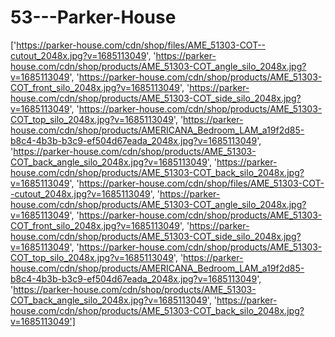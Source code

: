 # 53---Parker-House

['https://parker-house.com/cdn/shop/files/AME_51303-COT--cutout_2048x.jpg?v=1685113049',
 'https://parker-house.com/cdn/shop/products/AME_51303-COT_angle_silo_2048x.jpg?v=1685113049',
 'https://parker-house.com/cdn/shop/products/AME_51303-COT_front_silo_2048x.jpg?v=1685113049',
 'https://parker-house.com/cdn/shop/products/AME_51303-COT_side_silo_2048x.jpg?v=1685113049',
 'https://parker-house.com/cdn/shop/products/AME_51303-COT_top_silo_2048x.jpg?v=1685113049',
 'https://parker-house.com/cdn/shop/products/AMERICANA_Bedroom_LAM_a19f2d85-b8c4-4b3b-b3c9-ef504d67eada_2048x.jpg?v=1685113049',
 'https://parker-house.com/cdn/shop/products/AME_51303-COT_back_angle_silo_2048x.jpg?v=1685113049',
 'https://parker-house.com/cdn/shop/products/AME_51303-COT_back_silo_2048x.jpg?v=1685113049',
 'https://parker-house.com/cdn/shop/files/AME_51303-COT--cutout_2048x.jpg?v=1685113049',
 'https://parker-house.com/cdn/shop/products/AME_51303-COT_angle_silo_2048x.jpg?v=1685113049',
 'https://parker-house.com/cdn/shop/products/AME_51303-COT_front_silo_2048x.jpg?v=1685113049',
 'https://parker-house.com/cdn/shop/products/AME_51303-COT_side_silo_2048x.jpg?v=1685113049',
 'https://parker-house.com/cdn/shop/products/AME_51303-COT_top_silo_2048x.jpg?v=1685113049',
 'https://parker-house.com/cdn/shop/products/AMERICANA_Bedroom_LAM_a19f2d85-b8c4-4b3b-b3c9-ef504d67eada_2048x.jpg?v=1685113049',
 'https://parker-house.com/cdn/shop/products/AME_51303-COT_back_angle_silo_2048x.jpg?v=1685113049',
 'https://parker-house.com/cdn/shop/products/AME_51303-COT_back_silo_2048x.jpg?v=1685113049']